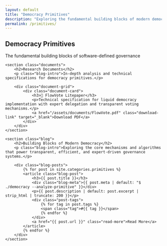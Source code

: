 ```yaml
---
layout: default
title: "Democracy Primitives"
description: "Exploring the fundamental building blocks of modern democratic systems"
permalink: /primitives/
---
```


<main class="container">
    <section class="hero">
        <h1>Democracy Primitives</h1>
        <p>The fundamental building blocks of software-defined governance</p>
    </section>

    <section class="documents">
        <h2>Research Documents</h2>
        <p class="blog-intro">In-depth analysis and technical specifications for democracy primitives.</p>
        
        <div class="document-grid">
            <div class="document-card">
                <h3>📄 FlowVote Litepaper</h3>
                <p>Technical specification for liquid democracy implementation with expert delegation and transparent voting mechanisms.</p>
                <a href="/assets/documents/FlowVote.pdf" class="download-link" target="_blank">Download PDF</a>
            </div>
        </div>
    </section>

    <section class="blog">
        <h2>Building Blocks of Modern Democracy</h2>
        <p class="blog-intro">Exploring the core mechanisms and algorithms that power transparent, efficient, and expert-driven governance systems.</p>
        
        <div class="blog-posts">
            {% for post in site.categories.primitives %}
            <article class="blog-post">
                <h3>{{ post.title }}</h3>
                <div class="blog-meta">{{ post.meta | default: "$ ./democracy --analyze-primitive" }}</div>
                <p>{{ post.description | default: post.excerpt | strip_html | truncate: 200 }}</p>
                <div class="post-tags">
                    {% for tag in post.tags %}
                    <span class="tag">#{{ tag }}</span>
                    {% endfor %}
                </div>
                <a href="{{ post.url }}" class="read-more">Read More</a>
            </article>
            {% endfor %}
        </div>
    </section>
</main>

<style>
.tag {
    display: inline-block;
    background: rgba(0, 204, 51, 0.2);
    color: #00cc33;
    padding: 0.2rem 0.5rem;
    border-radius: 4px;
    font-size: 0.8rem;
    margin-right: 0.5rem;
    margin-top: 0.5rem;
}

.post-tags {
    margin-top: 1rem;
}

.documents {
    margin-bottom: 4rem;
}

.document-grid {
    display: grid;
    grid-template-columns: repeat(auto-fit, minmax(300px, 1fr));
    gap: 2rem;
    margin-top: 2rem;
}

.document-card {
    background: rgba(0, 20, 0, 0.3);
    border: 1px solid #00cc33;
    border-radius: 8px;
    padding: 2rem;
    transition: all 0.3s ease;
}

.document-card:hover {
    background: rgba(0, 20, 0, 0.5);
    border-color: #00ff41;
    transform: translateY(-2px);
}

.document-card h3 {
    color: #00ff41;
    margin-bottom: 1rem;
    font-size: 1.2rem;
}

.document-card p {
    color: #cccccc;
    margin-bottom: 1.5rem;
    line-height: 1.6;
}

.download-link {
    display: inline-block;
    background: #00cc33;
    color: #000000;
    padding: 0.75rem 1.5rem;
    text-decoration: none;
    border-radius: 4px;
    font-weight: 500;
    transition: all 0.3s ease;
}

.download-link:hover {
    background: #00ff41;
    transform: translateY(-1px);
}

.download-link::before {
    content: '⬇ ';
    margin-right: 0.5rem;
}
</style>